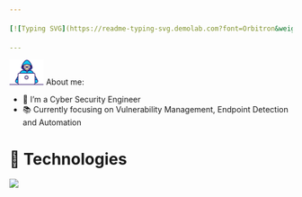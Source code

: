 ```yaml
---

[![Typing SVG](https://readme-typing-svg.demolab.com?font=Orbitron&weight=700&size=60&duration=2000&pause=1000&color=15F707&center=true&random=false&width=900&height=150&lines=Welcome+to+my+crib!;Nice+to+meet+you!+%F0%9F%91%8B)](https://git.io/typing-svg)

---
```


<img src="/images/Developer.gif" alt="developer gif"  height="45px"> About me:

* 👀 I’m a Cyber Security Engineer
* 📚 Currently focusing on Vulnerability Management, Endpoint Detection and Automation


# 🔧 Technologies
<p align="left">
  <a href="https://skillicons.dev">
    <img src="https://skillicons.dev/icons?i=ansible,linux,powershell,py" />
  </a>
</p>
